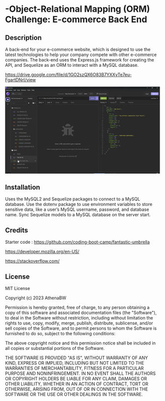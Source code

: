 # -Object-Relational Mapping (ORM) Challenge: E-commerce Back End

## Description

A back-end for your e-commerce website, which is designed to use the latest technologies to help your company compete with other e-commerce companies. The back-end uses the Express.js framework for creating the API, and Sequelize as an ORM to interact with a MySQL database.

https://drive.google.com/file/d/1GO2szQX6O83B7YXXyTe7eu-FgartDNrI/view

![Alt text](assets/Screenshot%202023-05-03%20171607.png)


## Installation

Uses the MySQL2 and Sequelize packages to connect to a MySQL database.
Use the dotenv package to use environment variables to store sensitive data, like a user’s MySQL username, password, and database name. Sync Sequelize models to a MySQL database on the server start.
## Credits
Starter code : https://github.com/coding-boot-camp/fantastic-umbrella 

https://developer.mozilla.org/en-US/

https://stackoverflow.com/

## License

MIT License

Copyright (c) 2023 AthenaBW

Permission is hereby granted, free of charge, to any person obtaining a copy
of this software and associated documentation files (the "Software"), to deal
in the Software without restriction, including without limitation the rights
to use, copy, modify, merge, publish, distribute, sublicense, and/or sell
copies of the Software, and to permit persons to whom the Software is
furnished to do so, subject to the following conditions:

The above copyright notice and this permission notice shall be included in all
copies or substantial portions of the Software.

THE SOFTWARE IS PROVIDED "AS IS", WITHOUT WARRANTY OF ANY KIND, EXPRESS OR
IMPLIED, INCLUDING BUT NOT LIMITED TO THE WARRANTIES OF MERCHANTABILITY,
FITNESS FOR A PARTICULAR PURPOSE AND NONINFRINGEMENT. IN NO EVENT SHALL THE
AUTHORS OR COPYRIGHT HOLDERS BE LIABLE FOR ANY CLAIM, DAMAGES OR OTHER
LIABILITY, WHETHER IN AN ACTION OF CONTRACT, TORT OR OTHERWISE, ARISING FROM,
OUT OF OR IN CONNECTION WITH THE SOFTWARE OR THE USE OR OTHER DEALINGS IN THE
SOFTWARE.
